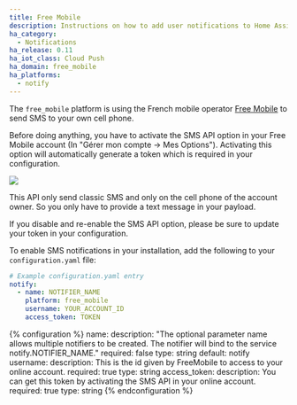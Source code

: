 ```yaml
---
title: Free Mobile
description: Instructions on how to add user notifications to Home Assistant.
ha_category:
  - Notifications
ha_release: 0.11
ha_iot_class: Cloud Push
ha_domain: free_mobile
ha_platforms:
  - notify
---
```


The `free_mobile` platform is using the French mobile operator [Free Mobile](http://mobile.free.fr/) to send SMS to your own cell phone. 

Before doing anything, you have to activate the SMS API option in your Free Mobile account (In "Gérer mon compte -> Mes Options"). Activating this option will automatically generate a token which is required in your configuration.

<p class='img'>
<img src='/images/integrations/free_mobile/token.png' />
</p>

This API only send classic SMS and only on the cell phone of the account owner. So you only have to provide a text message in your payload.

<div class='note warning'>
If you disable and re-enable the SMS API option, please be sure to update your token in your configuration.
</div>

To enable SMS notifications in your installation, add the following to your `configuration.yaml` file:

```yaml
# Example configuration.yaml entry
notify:
  - name: NOTIFIER_NAME
    platform: free_mobile
    username: YOUR_ACCOUNT_ID
    access_token: TOKEN
```

{% configuration %}
name:
  description: "The optional parameter name allows multiple notifiers to be created. The notifier will bind to the service notify.NOTIFIER_NAME."
  required: false
  type: string
  default: notify
username:
  description: This is the id given by FreeMobile to access to your online account.
  required: true
  type: string
access_token:
  description: You can get this token by activating the SMS API in your online account.
  required: true
  type: string
{% endconfiguration %}
